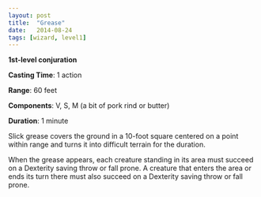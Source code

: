 ```yaml
---
layout: post
title:  "Grease"
date:   2014-08-24
tags: [wizard, level1]
---
```


**1st-level conjuration**

**Casting Time**: 1 action

**Range**: 60 feet

**Components**: V, S, M (a bit of pork rind or butter)

**Duration**: 1 minute

Slick grease covers the ground in a 10-foot square centered on a point within range and turns it into difficult terrain for the duration.

When the grease appears, each creature standing in its area must succeed on a Dexterity saving throw or fall prone. A creature that enters the area or ends its turn there must also succeed on a Dexterity saving throw or fall prone.